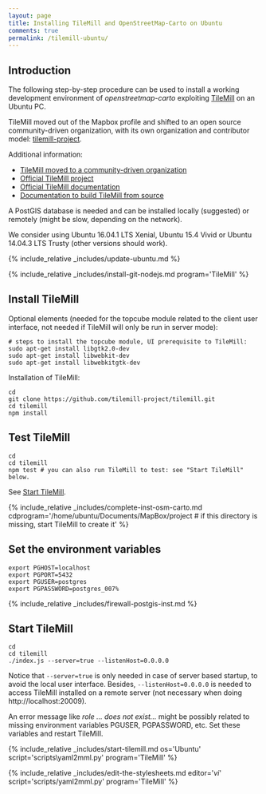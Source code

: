 ```yaml
---
layout: page
title: Installing TileMill and OpenStreetMap-Carto on Ubuntu
comments: true
permalink: /tilemill-ubuntu/
---
```


## Introduction

The following step-by-step procedure can be used to install a working development environment of *openstreetmap-carto* exploiting [TileMill](http://wiki.openstreetmap.org/wiki/TileMill) on an Ubuntu PC.

TileMill moved out of the Mapbox profile and shifted to an open source community-driven organization, with its own organization and contributor model: [tilemill-project](https://github.com/tilemill-project/tilemill).

Additional information:

* [TileMill moved to a community-driven organization](https://www.mapbox.com/blog/fall-cleaning/)
* [Official TileMill project](https://github.com/tilemill-project/tilemill)
* [Official TileMill documentation](http://tilemill-project.github.io/tilemill/docs/manual/)
* [Documentation to build TileMill from source](http://tilemill-project.github.io/tilemill/docs/source/)

A PostGIS database is needed and can be installed locally (suggested) or remotely (might be slow, depending on the network).

We consider using Ubuntu 16.04.1 LTS Xenial, Ubuntu 15.4 Vivid or Ubuntu 14.04.3 LTS Trusty (other versions should work).

{% include_relative _includes/update-ubuntu.md %}

{% include_relative _includes/install-git-nodejs.md program='TileMill' %}

## Install TileMill

Optional elements (needed for the topcube module related to the client user interface, not needed if TileMill will only be run in server mode):

    # steps to install the topcube module, UI prerequisite to TileMill:
    sudo apt-get install libgtk2.0-dev
    sudo apt-get install libwebkit-dev
    sudo apt-get install libwebkitgtk-dev

Installation of TileMill:

    cd
    git clone https://github.com/tilemill-project/tilemill.git
    cd tilemill
    npm install

## Test TileMill

```
cd
cd tilemill
npm test # you can also run TileMill to test: see "Start TileMill" below.
```
    
See [Start TileMill](#start-tilemill).

{% include_relative _includes/complete-inst-osm-carto.md cdprogram='/home/ubuntu/Documents/MapBox/project # if this directory is missing, start TileMill to create it' %}

## Set the environment variables

```
export PGHOST=localhost
export PGPORT=5432
export PGUSER=postgres
export PGPASSWORD=postgres_007%
```

{% include_relative _includes/firewall-postgis-inst.md %}

## Start TileMill

    cd
    cd tilemill
    ./index.js --server=true --listenHost=0.0.0.0

Notice that `--server=true` is only needed in case of server based startup, to avoid the local user interface. Besides, `--listenHost=0.0.0.0` is needed to access TileMill installed on a remote server (not necessary when doing http://localhost:20009).

An error message like *role ... does not exist...* might be possibly related to missing environment variables PGUSER, PGPASSWORD, etc. Set these variables and restart TileMill.

{% include_relative _includes/start-tilemill.md os='Ubuntu' script='scripts\yaml2mml.py' program='TileMill' %}

{% include_relative _includes/edit-the-stylesheets.md editor='*vi*' script='scripts/yaml2mml.py' program='TileMill' %}
